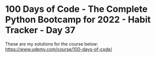 # 100 Days of Code - The Complete Python Bootcamp for 2022 - Habit Tracker - Day 37

These are my solutions for the course below:<br>
https://www.udemy.com/course/100-days-of-code/<br>